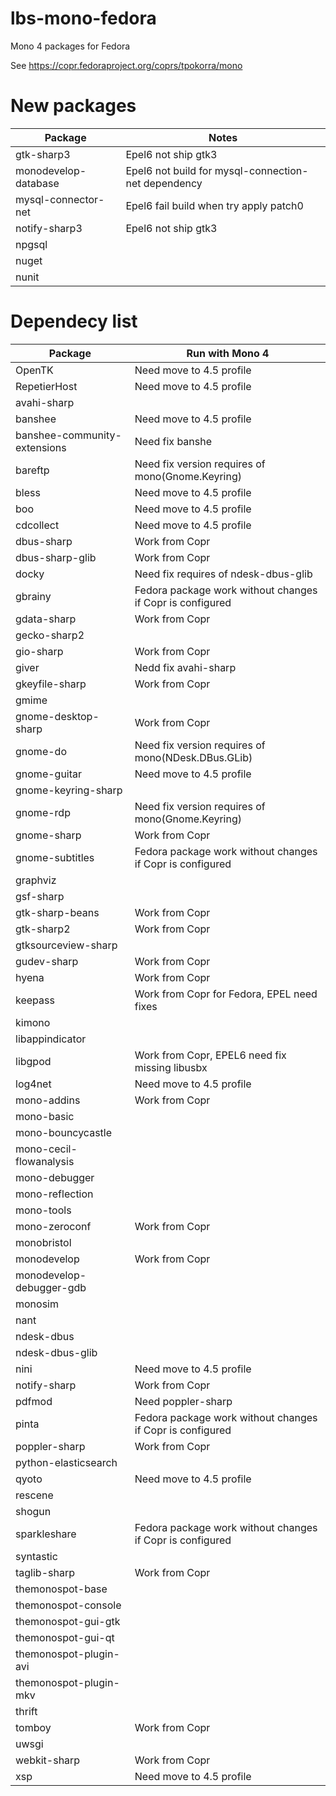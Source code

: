 # lbs-mono-fedora
Mono 4 packages for Fedora

See https://copr.fedoraproject.org/coprs/tpokorra/mono

# New packages
Package                        |Notes
-------------------------------|-----
gtk-sharp3                     |Epel6 not ship gtk3
monodevelop-database           |Epel6 not build for mysql-connection-net dependency
mysql-connector-net            |Epel6 fail build when try apply patch0
notify-sharp3                  |Epel6 not ship gtk3
npgsql                         |
nuget                          |
nunit                          |

# Dependecy list
Package                        |Run with Mono 4
-------------------------------|---------------
OpenTK                         |Need move to 4.5 profile
RepetierHost                   |Need move to 4.5 profile
avahi-sharp                    |
banshee                        |Need move to 4.5 profile
banshee-community-extensions   |Need fix banshe
bareftp                        |Need fix version requires of mono(Gnome.Keyring)
bless                          |Need move to 4.5 profile
boo                            |Need move to 4.5 profile
cdcollect                      |Need move to 4.5 profile
dbus-sharp                     |Work from Copr
dbus-sharp-glib                |Work from Copr
docky                          |Need fix requires of ndesk-dbus-glib
gbrainy                        |Fedora package work without changes if Copr is configured
gdata-sharp                    |Work from Copr
gecko-sharp2                   |
gio-sharp                      |Work from Copr
giver                          |Nedd fix avahi-sharp
gkeyfile-sharp                 |Work from Copr
gmime                          |
gnome-desktop-sharp            |Work from Copr
gnome-do                       |Need fix version requires of mono(NDesk.DBus.GLib)
gnome-guitar                   |Need move to 4.5 profile
gnome-keyring-sharp            |
gnome-rdp                      |Need fix version requires of mono(Gnome.Keyring)
gnome-sharp                    |Work from Copr
gnome-subtitles                |Fedora package work without changes if Copr is configured
graphviz                       |
gsf-sharp                      |
gtk-sharp-beans                |Work from Copr
gtk-sharp2                     |Work from Copr
gtksourceview-sharp            |
gudev-sharp                    |Work from Copr
hyena                          |Work from Copr
keepass                        |Work from Copr for Fedora, EPEL need fixes
kimono                         |
libappindicator                |
libgpod                        |Work from Copr, EPEL6 need fix missing libusbx
log4net                        |Need move to 4.5 profile
mono-addins                    |Work from Copr
mono-basic                     |
mono-bouncycastle              |
mono-cecil-flowanalysis        |
mono-debugger                  |
mono-reflection                |
mono-tools                     |
mono-zeroconf                  |Work from Copr
monobristol                    |
monodevelop                    |Work from Copr
monodevelop-debugger-gdb       |
monosim                        |
nant                           |
ndesk-dbus                     |
ndesk-dbus-glib                |
nini                           |Need move to 4.5 profile
notify-sharp                   |Work from Copr
pdfmod                         |Need poppler-sharp
pinta                          |Fedora package work without changes if Copr is configured
poppler-sharp                  |Work from Copr
python-elasticsearch           |
qyoto                          |Need move to 4.5 profile
rescene                        |
shogun                         |
sparkleshare                   |Fedora package work without changes if Copr is configured
syntastic                      |
taglib-sharp                   |Work from Copr
themonospot-base               |
themonospot-console            |
themonospot-gui-gtk            |
themonospot-gui-qt             |
themonospot-plugin-avi         |
themonospot-plugin-mkv         |
thrift                         |
tomboy                         |Work from Copr
uwsgi                          |
webkit-sharp                   |Work from Copr
xsp                            |Need move to 4.5 profile
